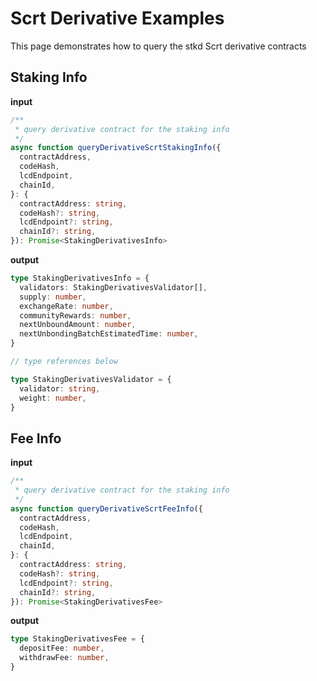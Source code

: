 # Scrt Derivative Examples

This page demonstrates how to query the stkd Scrt derivative contracts


## Staking Info

**input**

```ts
/**
 * query derivative contract for the staking info
 */
async function queryDerivativeScrtStakingInfo({
  contractAddress,
  codeHash,
  lcdEndpoint,
  chainId,
}: {
  contractAddress: string,
  codeHash?: string,
  lcdEndpoint?: string,
  chainId?: string,
}): Promise<StakingDerivativesInfo> 
```

**output**

```ts
type StakingDerivativesInfo = {
  validators: StakingDerivativesValidator[],
  supply: number,
  exchangeRate: number,
  communityRewards: number,
  nextUnboundAmount: number,
  nextUnbondingBatchEstimatedTime: number,
}

// type references below

type StakingDerivativesValidator = {
  validator: string,
  weight: number,
}
```

## Fee Info

**input**

```ts
/**
 * query derivative contract for the staking info
 */
async function queryDerivativeScrtFeeInfo({
  contractAddress,
  codeHash,
  lcdEndpoint,
  chainId,
}: {
  contractAddress: string,
  codeHash?: string,
  lcdEndpoint?: string,
  chainId?: string,
}): Promise<StakingDerivativesFee> 
```

**output**

```ts
type StakingDerivativesFee = {
  depositFee: number,
  withdrawFee: number,
}
```
